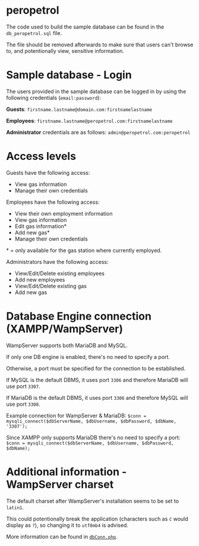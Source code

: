 # peropetrol
 
The code used to build the sample database can be found in the `db_peropetrol.sql` file.

The file should be removed afterwards to make sure that users can't browse to, and potentionally view, sensitive information.

# Sample database - Login

The users provided in the sample database can be logged in by using the following credentials (`email:password`):

**Guests**: `firstname.lastname@domain.com:firstnamelastname`

**Employees**: `firstname.lastname@peropetrol.com:firstnamelastname`

**Administrator** credentials are as follows: `admin@peropetrol.com:peropetrol`

# Access levels

Guests have the following access:

- View gas information
- Manage their own credentials

Employees have the following access:

- View their own employment information
- View gas information
- Edit gas information*
- Add new gas*
- Manage their own credentials

\* = only available for the gas station where currently employed.

Administrators have the following access:

- View/Edit/Delete existing employees
- Add new employees
- View/Edit/Delete existing gas
- Add new gas

# Database Engine connection (XAMPP/WampServer)

WampServer supports both MariaDB and MySQL. 

If only one DB engine is enabled, there's no need to specify a port.

Otherwise, a port must be specified for the connection to be established.

If MySQL is the default DBMS, it uses port `3306` and therefore MariaDB will use port `3307`.

If MariaDB is the default DBMS, it uses port `3306` and therefore MySQL will use port `3308`.

Example connection for WampServer & MariaDB: `$conn = mysqli_connect($dbServerName, $dbUsername, $dbPassword, $dbName, '3307');`

Since XAMPP only supports MariaDB there's no need to specify a port: `$conn = mysqli_connect($dbServerName, $dbUsername, $dbPassword, $dbName);`

# Additional information - WampServer charset

The default charset after WampServer's installation seems to be set to `latin1`.

This could potentionally break the application (characters such as `č` would display as `?`), so changing it to `utf8mb4` is advised.

More information can be found in [`dbConn.php`](https://github.com/sinisuba/peropetrol/blob/main/db/dbConn.php).
